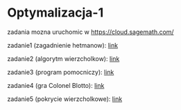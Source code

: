 # Optymalizacja-1

zadania mozna uruchomic w https://cloud.sagemath.com/

zadanie1 (zagadnienie hetmanow): [link](https://github.com/DawidDabkowski/Optymalizacja-1/blob/master/Lab-2/problem-2.1.sagews)

zadanie2 (algorytm wierzcholkow): [link](https://github.com/DawidDabkowski/Optymalizacja-1/blob/master/Lab-3/problem-3.4.sagesws)

zadanie3 (program pomocniczy): [link](https://github.com/DawidDabkowski/Optymalizacja-1/blob/master/Lab-6/problem-6.7.sagews)

zadanie4 (gra Colonel Blotto): [link](https://github.com/DawidDabkowski/Optymalizacja-1/blob/master/Lab-8/problem-8.3.sagews)

zadanie5 (pokrycie wierzcholkowe): [link](https://github.com/DawidDabkowski/Optymalizacja-1/blob/master/Lab-10/problem-10.3.sagews)
